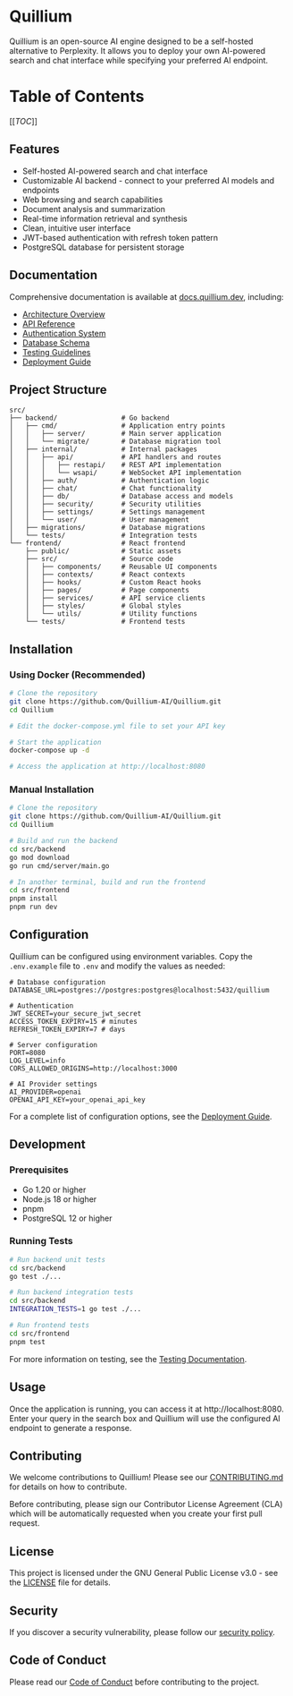 # Quillium

Quillium is an open-source AI engine designed to be a self-hosted alternative to Perplexity. It allows you to deploy your own AI-powered search and chat interface while specifying your preferred AI endpoint.

# Table of Contents

[[_TOC_]]

## Features

- Self-hosted AI-powered search and chat interface
- Customizable AI backend - connect to your preferred AI models and endpoints
- Web browsing and search capabilities
- Document analysis and summarization
- Real-time information retrieval and synthesis
- Clean, intuitive user interface
- JWT-based authentication with refresh token pattern
- PostgreSQL database for persistent storage

## Documentation

Comprehensive documentation is available at [docs.quillium.dev](https://docs.quillium.dev), including:

- [Architecture Overview](https://docs.quillium.dev/backend/architecture/)
- [API Reference](https://docs.quillium.dev/backend/api/)
- [Authentication System](https://docs.quillium.dev/backend/authentication/)
- [Database Schema](https://docs.quillium.dev/backend/database/)
- [Testing Guidelines](https://docs.quillium.dev/backend/testing/)
- [Deployment Guide](https://docs.quillium.dev/backend/deployment/)

## Project Structure

```
src/
├── backend/                # Go backend
│   ├── cmd/                # Application entry points
│   │   ├── server/         # Main server application
│   │   └── migrate/        # Database migration tool
│   ├── internal/           # Internal packages
│   │   ├── api/            # API handlers and routes
│   │   │   ├── restapi/    # REST API implementation
│   │   │   └── wsapi/      # WebSocket API implementation
│   │   ├── auth/           # Authentication logic
│   │   ├── chat/           # Chat functionality
│   │   ├── db/             # Database access and models
│   │   ├── security/       # Security utilities
│   │   ├── settings/       # Settings management
│   │   └── user/           # User management
│   ├── migrations/         # Database migrations
│   └── tests/              # Integration tests
└── frontend/               # React frontend
    ├── public/             # Static assets
    ├── src/                # Source code
    │   ├── components/     # Reusable UI components
    │   ├── contexts/       # React contexts
    │   ├── hooks/          # Custom React hooks
    │   ├── pages/          # Page components
    │   ├── services/       # API service clients
    │   ├── styles/         # Global styles
    │   └── utils/          # Utility functions
    └── tests/              # Frontend tests
```

## Installation

### Using Docker (Recommended)

```bash
# Clone the repository
git clone https://github.com/Quillium-AI/Quillium.git
cd Quillium

# Edit the docker-compose.yml file to set your API key

# Start the application
docker-compose up -d

# Access the application at http://localhost:8080
```

### Manual Installation

```bash
# Clone the repository
git clone https://github.com/Quillium-AI/Quillium.git
cd Quillium

# Build and run the backend
cd src/backend
go mod download
go run cmd/server/main.go

# In another terminal, build and run the frontend
cd src/frontend
pnpm install
pnpm run dev
```

## Configuration

Quillium can be configured using environment variables. Copy the `.env.example` file to `.env` and modify the values as needed:

```
# Database configuration
DATABASE_URL=postgres://postgres:postgres@localhost:5432/quillium

# Authentication
JWT_SECRET=your_secure_jwt_secret
ACCESS_TOKEN_EXPIRY=15 # minutes
REFRESH_TOKEN_EXPIRY=7 # days

# Server configuration
PORT=8080
LOG_LEVEL=info
CORS_ALLOWED_ORIGINS=http://localhost:3000

# AI Provider settings
AI_PROVIDER=openai
OPENAI_API_KEY=your_openai_api_key
```

For a complete list of configuration options, see the [Deployment Guide](https://docs.quillium.dev/backend/deployment/).

## Development

### Prerequisites

- Go 1.20 or higher
- Node.js 18 or higher
- pnpm
- PostgreSQL 12 or higher

### Running Tests

```bash
# Run backend unit tests
cd src/backend
go test ./...

# Run backend integration tests
cd src/backend
INTEGRATION_TESTS=1 go test ./...

# Run frontend tests
cd src/frontend
pnpm test
```

For more information on testing, see the [Testing Documentation](https://docs.quillium.dev/backend/testing/).

## Usage

Once the application is running, you can access it at http://localhost:8080. Enter your query in the search box and Quillium will use the configured AI endpoint to generate a response.

## Contributing

We welcome contributions to Quillium! Please see our [CONTRIBUTING.md](CONTRIBUTING.md) for details on how to contribute.

Before contributing, please sign our Contributor License Agreement (CLA) which will be automatically requested when you create your first pull request.

## License

This project is licensed under the GNU General Public License v3.0 - see the [LICENSE](LICENSE) file for details.

## Security

If you discover a security vulnerability, please follow our [security policy](SECURITY.md).

## Code of Conduct

Please read our [Code of Conduct](CODE_OF_CONDUCT.md) before contributing to the project.
